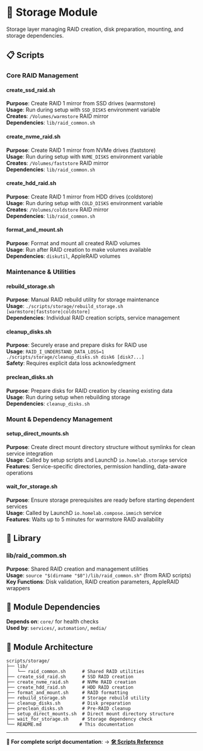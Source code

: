 # 💾 Storage Module

Storage layer managing RAID creation, disk preparation, mounting, and storage dependencies.

## 📋 Scripts

### **Core RAID Management**

#### **create_ssd_raid.sh**
**Purpose**: Create RAID 1 mirror from SSD drives (warmstore)  
**Usage**: Run during setup with `SSD_DISKS` environment variable  
**Creates**: `/Volumes/warmstore` RAID mirror  
**Dependencies**: `lib/raid_common.sh`

#### **create_nvme_raid.sh**  
**Purpose**: Create RAID 1 mirror from NVMe drives (faststore)  
**Usage**: Run during setup with `NVME_DISKS` environment variable  
**Creates**: `/Volumes/faststore` RAID mirror  
**Dependencies**: `lib/raid_common.sh`

#### **create_hdd_raid.sh**
**Purpose**: Create RAID 1 mirror from HDD drives (coldstore)  
**Usage**: Run during setup with `COLD_DISKS` environment variable  
**Creates**: `/Volumes/coldstore` RAID mirror  
**Dependencies**: `lib/raid_common.sh`

#### **format_and_mount.sh**
**Purpose**: Format and mount all created RAID volumes  
**Usage**: Run after RAID creation to make volumes available  
**Dependencies**: `diskutil`, AppleRAID volumes

### **Maintenance & Utilities**

#### **rebuild_storage.sh**
**Purpose**: Manual RAID rebuild utility for storage maintenance  
**Usage**: `./scripts/storage/rebuild_storage.sh [warmstore|faststore|coldstore]`  
**Dependencies**: Individual RAID creation scripts, service management

#### **cleanup_disks.sh**
**Purpose**: Securely erase and prepare disks for RAID use  
**Usage**: `RAID_I_UNDERSTAND_DATA_LOSS=1 ./scripts/storage/cleanup_disks.sh disk6 [disk7...]`  
**Safety**: Requires explicit data loss acknowledgment

#### **preclean_disks.sh**
**Purpose**: Prepare disks for RAID creation by cleaning existing data  
**Usage**: Run during setup when rebuilding storage  
**Dependencies**: `cleanup_disks.sh`

### **Mount & Dependency Management**

#### **setup_direct_mounts.sh**
**Purpose**: Create direct mount directory structure without symlinks for clean service integration  
**Usage**: Called by setup scripts and LaunchD `io.homelab.storage` service  
**Features**: Service-specific directories, permission handling, data-aware operations

#### **wait_for_storage.sh**
**Purpose**: Ensure storage prerequisites are ready before starting dependent services  
**Usage**: Called by LaunchD `io.homelab.compose.immich` service  
**Features**: Waits up to 5 minutes for warmstore RAID availability

## 📁 Library

### **lib/raid_common.sh**
**Purpose**: Shared RAID creation and management utilities  
**Usage**: `source "$(dirname "$0")/lib/raid_common.sh"` (from RAID scripts)  
**Key Functions**: Disk validation, RAID creation parameters, AppleRAID wrappers

## 🔗 Module Dependencies

**Depends on**: `core/` for health checks  
**Used by**: `services/`, `automation/`, `media/`

## 📁 Module Architecture

```
scripts/storage/
├── lib/
│   └── raid_common.sh      # Shared RAID utilities
├── create_ssd_raid.sh      # SSD RAID creation
├── create_nvme_raid.sh     # NVMe RAID creation  
├── create_hdd_raid.sh      # HDD RAID creation
├── format_and_mount.sh     # RAID formatting
├── rebuild_storage.sh      # Storage rebuild utility
├── cleanup_disks.sh        # Disk preparation
├── preclean_disks.sh       # Pre-RAID cleanup
├── setup_direct_mounts.sh  # Direct mount directory structure
├── wait_for_storage.sh     # Storage dependency check
└── README.md              # This documentation
```

---

**📖 For complete script documentation**: → [**🛠️ Scripts Reference**](../README.md)
